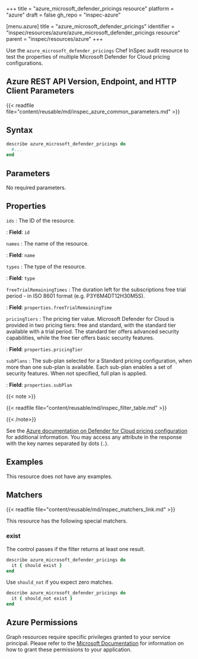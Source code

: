 +++
title = "azure_microsoft_defender_pricings resource"
platform = "azure"
draft = false
gh_repo = "inspec-azure"

[menu.azure]
title = "azure_microsoft_defender_pricings"
identifier = "inspec/resources/azure/azure_microsoft_defender_pricings resource"
parent = "inspec/resources/azure"
+++

Use the `azure_microsoft_defender_pricings` Chef InSpec audit resource to test the properties of multiple Microsoft Defender for Cloud pricing configurations.

## Azure REST API Version, Endpoint, and HTTP Client Parameters

{{< readfile file="content/reusable/md/inspec_azure_common_parameters.md" >}}

## Syntax

```ruby
describe azure_microsoft_defender_pricings do
  #...
end
```

## Parameters

No required parameters.

## Properties

`ids`
: The ID of the resource.

: **Field**: `id`

`names`
: The name of the resource.

: **Field**: `name`

`types`
: The type of the resource.

: **Field**: `type`

`freeTrialRemainingTimes`
: The duration left for the subscriptions free trial period - in ISO 8601 format (e.g. P3Y6M4DT12H30M5S).

: **Field**: `properties.freeTrialRemainingTime`

`pricingTiers`
: The pricing tier value. Microsoft Defender for Cloud is provided in two pricing tiers: free and standard, with the standard tier available with a trial period. The standard tier offers advanced security capabilities, while the free tier offers basic security features.

: **Field**: `properties.pricingTier`

`subPlans`
: The sub-plan selected for a Standard pricing configuration, when more than one sub-plan is available. Each sub-plan enables a set of security features. When not specified, full plan is applied.

: **Field**: `properties.subPlan`

{{< note >}}

{{< readfile file="content/reusable/md/inspec_filter_table.md" >}}

{{< /note>}}

See the [Azure documentation on Defender for Cloud pricing configuration](https://learn.microsoft.com/en-us/rest/api/defenderforcloud/pricings/list) for additional information. You may access any attribute in the response with the key names separated by dots (`.`).

## Examples

This resource does not have any examples.

## Matchers

{{< readfile file="content/reusable/md/inspec_matchers_link.md" >}}

This resource has the following special matchers.

### exist

The control passes if the filter returns at least one result.

```ruby
describe azure_microsoft_defender_pricings do
  it { should exist }
end
```

Use `should_not` if you expect zero matches.

```ruby
describe azure_microsoft_defender_pricings do
  it { should_not exist }
end
```

## Azure Permissions

Graph resources require specific privileges granted to your service principal. Please refer to the [Microsoft Documentation](https://docs.microsoft.com/en-us/azure/active-directory/develop/active-directory-integrating-applications#updating-an-application) for information on how to grant these permissions to your application.
